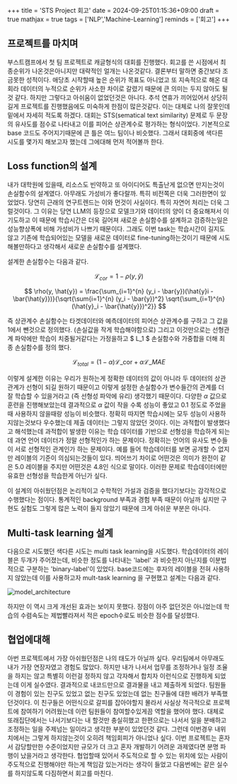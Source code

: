 +++
title = 'STS Project 회고'
date = 2024-09-25T01:15:36+09:00
draft = true
mathjax = true
tags = ['NLP','Machine-Learning']
reminds = ['회고']
+++

## 프로젝트를 마치며

부스트캠프에서 첫 팀 프로젝트로 캐글형식의 대회를 진행했다. 회고를 쓴 시점에서 최종순위가 나온것은아니지만 
대략적인 얼개는 나온것같다. 결론부터 말하면 중간보다 조금못한 성적이다. 애당초 시작할때 높은 순위가 목표도 아니었고 
또 지속적으로 해온 대회라 데이터의 누적으로 순위가 사소한 차이로 갈렸기 때문에 큰 의미는 두지 않아도 될것 같다. 
하지만 그렇다고 아쉬움이 없었던것은 아니다. 추석 연휴가 끼어있어서 상당히 길게 프로젝트를 진행했음에도 미숙하게 한점이 
많은것같다. 이는 대체로 나의 잘못인데 밑에서 자세히 적도록 하겠다. 
대회는 STS(sematical text similarity) 문제로 두 문장의 유사도를 점수로 나타내고 이를 피어슨 상관계수로 평가하는 
형식이었다. 기본적으로 base 코드도 주어지기때문에 큰 틀은 여느 팀이나 비슷했다. 그래서 대회중에 색다른 시도를 몇가지 
해보고자 했는데 그에대해 먼저 적어볼까 한다.

## Loss function의 설계

내가 대학원에 있을때, 리소스도 빈약하고 또 아이디어도 특출난게 없으면 만지는것이 손실함수의 설계였다. 아무래도 가성비가 
좋다랄까. 특히 비전쪽은 더욱 그러한면이 있었었다. 당연히 근래의 연구트렌드는 이와 먼것이 사실이다. 특히 자연어 처리는 더욱 
그럴것이다. 그 이유는 당연 LLM의 등장으로 모델크기와 데이터의 양이 더 중요해져서 이기도하고 이 때문에 학습시간은 더욱 길어져 
새로운 손실함수를 설계하고 검증하는일은 성능향상폭에 비해 가성비가 나쁘기 때문이다. 그래도 이번 task는 학습시간이 길지도 않고 
기존에 학습되어있는 모델을 새로운 데이터로 fine-tuning하는것이기 때문에 시도해볼만하다고 생각해서 새로운 손실함수를 설계했다. 

설계한 손실함수는 다음과 같다.

$$\mathcal{L}_{cor} = 1 - \rho(y, \hat{y})$$ 

$$ \rho(y, \hat{y}) = \frac{\sum_{i=1}^{n} (y_i - \bar{y})(\hat{y}i - \bar{\hat{y}})}{\sqrt{\sum{i=1}^{n} (y_i - \bar{y})^2} \sqrt{\sum_{i=1}^{n} (\hat{y}_i - \bar{\hat{y}})^2}} $$ 

즉 상관계수 손실함수는 타겟데이터와 예측데이터의 피어슨 상관계수를 구하고 그 값을 1에서 뺀것으로 정의했다. (손실값을 작게 학습해야함으로)
그리고 이것만으로는 선형관계 파악에만 학습이 치중될거같다는 가정을하고 $ L_1 $ 손실함수와 가중합을 더해 최종 손실함수를 정의 했다. 

$$ \mathcal{L}_{total} = (1-\alpha)\mathcal{L}\_{\text{cor}} + \alpha\mathcal{L}\_{MAE} $$ 



이렇게 설계한 이유는 우리가 원하는게 정확한 데이터의 값이 아니라 두 데이터의 상관관계가 선형이 되길 원하기 때문이고 이렇게 설정한 손실함수가 
변수들간의 관계를 더 잘 학습할 수 있을거라고 (즉 선형성 파악에 유리) 생각했기 때문이다. 다양한 $\alpha$ 값으로 훈련을 진행해보았는데 결과적으로
$\alpha$ 값이 작을 수록 성능이 좋았고 0.1 정도로 주었을때 사용하지 않을때랑 성능이 비슷했다. 정확히 따지면 학습시에는 모두 성능이 사용하지않는것보다
우수했는데 제출 데이터는 그렇지 않았던 것이다. 이는 과적합이 발생했다고 해석했는데 과적합이 발생한 이유는 학습 데이터를 기반으로 선형성을 학습하게 되는데
과연 언어 데이터가 정말 선형적인가 하는 문제이다. 정확히는 언어의 유사도 변수들이 서로 선형적인 관계인가 하는 문제이다. 예를 들어 학습데이터를 보면 
공개할 수 없지만 레이블의 기준이 의심되는것들이 있다. 띄어쓰기 차이로 어떤것은 의미가 완전이 같은 5.0 레이블을 주지만 어떤것은 4.8인 식으로 말이다. 
이러한 문제로 학습데이터에만 유효한 선형성을 학습한게 아닌가 싶다. 

이 설계의 아쉬웠던점은 논리적이고 수학적인 가설과 검증을 했다기보다는 감각적으로 수행했다는 점이다. 통계적인 background 부족과 경험 부족 때문이 아닐까 싶지만
구현도 실험도 그렇게 많은 노력이 들지 않았기 때문에 크게 아쉬운 부분은 아니다.


## Multi-task learning 설계 

다음으로 시도했던 색다른 시도는 multi task learning을 시도했다. 학습데이터의 레이블은 두개가 주어졌는데, 비슷한 정도를 나타내는 'label' 과
비슷한지 아닌지를 이분법적으로 구분하는 'binary-label'이 있었다. base코드에는 후자의 레이블을 전혀 사용하지 않았는데 이를 사용하고자 mult-task learning
을 구현했고 설계는 다음과 같다.

![model_architecture](/img/STS_Project_img1.png)

하지만 이 역시 크게 개선된 효과는 보이지 못했다. 장점이 아주 없던것은 아니었는데 학습의 수렴속도는 제법빨라져서 적은 epoch수로도 비슷한 점수를
달성했다.

## 협업에대해
아번 프로젝트에서 가장 아쉬웠던점은 나의 태도가 아닐까 싶다. 
우리팀에서 아무래도 내가 가장 연장자였고 경험도 많았다. 하지만 내가 나서서 업무를 조정하거나 일정 조율을 하지는 않고 특별히
이런걸 정하지 않고 각자해서 합치자 이런식으로 진행하게 되었는데 이게 실수였다. 결과적으로 내코드만으로 결과물을 내고 제출하게 되었다.
팀원들이 경험이 있는 친구도 있었고 없는 친구도 있었는데 없는 친구들에 대한 배려가 부족했던것이다. 이 친구들은 어떤식으로 갈피를
잡아야할지 몰라서 사실상 적극적으로 프로젝트에 참여하기 어려웠는데 이런 팀원들이 참여할수있게끔 역할을 했어야 했다. 
대체로 또래집단에서는 나서기보다는 내 할것만 충실히했고 한편으로는 나서서 일을 분배하고 조정하는 일을 주제넘는 일이라고
생각한 부분이 있었던것 같다. 그런데 이번경우 내위치에서는 그렇게 하지않는것이 오히려 책임회피가 아니었나 싶다. 
이번 프로젝트는 혼자서 감당할만한 수준이었지만 규모가 더 크고 혼자 개발하기 어려운 과제였다면 분명 파행이 났을거라고
생각한다. 협업할때 있어서 주도적으로 할 수 있는 위치에 있는 사람이 주도적으로 진행해야만 하는게 책임감 있는거라는
생각이 들었고 다음번에는 같은 실수를 하지않도록 다짐하면서 회고를 마친다.
